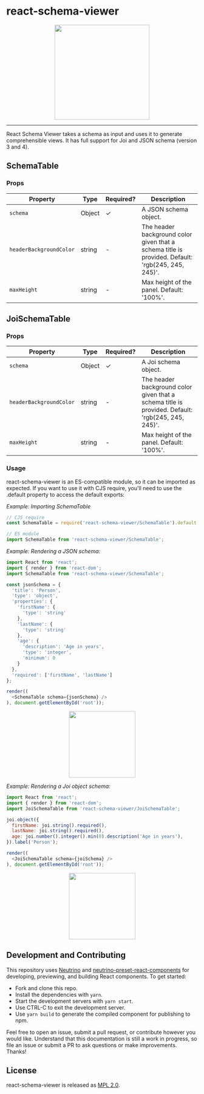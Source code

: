 # react-schema-viewer

<p align="center">
  <img src="https://raw.githubusercontent.com/taskcluster/react-schema-viewer/master/viewer.png" height="250">
</p>

---

React Schema Viewer takes a schema as input and uses it to generate comprehensible views.
It has full support for Joi and JSON schema (version 3 and 4).

## SchemaTable

### Props
| Property                | Type                       | Required? | Description                                                                                       |
|-------------------------|----------------------------|-----------|---------------------------------------------------------------------------------------------------|
| `schema`                | Object                     | ✓         | A JSON schema object.                                                                             |
| `headerBackgroundColor` | string                     | -         | The header background color given that a schema title is provided. Default: 'rgb(245, 245, 245)'. |
| `maxHeight`             | string                     | -         | Max height of the panel. Default: '100%'.                                                         |

## JoiSchemaTable

### Props
| Property                | Type                       | Required? | Description                                                                                       |
|-------------------------|----------------------------|-----------|---------------------------------------------------------------------------------------------------|
| `schema`                | Object                     | ✓         | A Joi schema object.                                                                              |
| `headerBackgroundColor` | string                     | -         | The header background color given that a schema title is provided. Default: 'rgb(245, 245, 245)'. |
| `maxHeight`             | string                     | -         | Max height of the panel. Default: '100%'.                                                         |

### Usage

react-schema-viewer is an ES-compatible module, so it can be imported as expected. If you want to use it with CJS require, you'll need to use the .default property to access the default exports:

_Example: Importing SchemaTable_

```js
// CJS require
const SchemaTable = require('react-schema-viewer/SchemaTable').default;

// ES module
import SchemaTable from 'react-schema-viewer/SchemaTable';
```

_Example: Rendering a JSON schema:_
```js
import React from 'react';
import { render } from 'react-dom';
import SchemaTable from 'react-schema-viewer/SchemaTable';

const jsonSchema = {
  'title': 'Person',
  'type': 'object',
  'properties': {
    'firstName': {
      'type': 'string'
    },
    'lastName': {
      'type': 'string'
    },
    'age': {
      'description': 'Age in years',
      'type': 'integer',
      'minimum': 0
    }
  },
  'required': ['firstName', 'lastName']
};

render((
  <SchemaTable schema={jsonSchema} />
), document.getElementById('root'));
````

<p align="center">
  <img src="https://raw.githubusercontent.com/taskcluster/react-schema-viewer/master/json-joi.png" height="175">
</p>

_Example: Rendering a Joi object schema:_
```js
import React from 'react';
import { render } from 'react-dom';
import JoiSchemaTable from 'react-schema-viewer/JoiSchemaTable';

joi.object({
  firstName: joi.string().required(),
  lastName: joi.string().required(),
  age: joi.number().integer().min(0).description('Age in years'),
}).label('Person');

render((
  <JoiSchemaTable schema={joiSchema} />
), document.getElementById('root'));
````

<p align="center">
  <img src="https://raw.githubusercontent.com/taskcluster/react-schema-viewer/master/json-joi.png" height="175">
</p>

## Development and Contributing

This repository uses [Neutrino](https://neutrino.js.org) and [neutrino-preset-react-components](https://github.com/eliperelman/neutrino-preset-react-components/) for developing, previewing, and building React components. To get started:

- Fork and clone this repo.
- Install the dependencies with `yarn`.
- Start the development servers with `yarn start`.
- Use CTRL-C to exit the development server.
- Use `yarn build` to generate the compiled component for publishing to npm.

Feel free to open an issue, submit a pull request, or contribute however you would like. Understand that this
documentation is still a work in progress, so file an issue or submit a PR to ask questions or make improvements.
Thanks!

## License

react-schema-viewer is released as [MPL 2.0](http://mozilla.org/MPL/2.0/).
